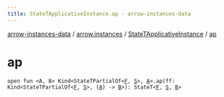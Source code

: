 ```yaml
---
title: StateTApplicativeInstance.ap - arrow-instances-data
---
```


[arrow-instances-data](../../index.html) / [arrow.instances](../index.html) / [StateTApplicativeInstance](index.html) / [ap](./ap.html)

# ap

`open fun <A, B> Kind<StateTPartialOf<`[`F`](index.html#F)`, `[`S`](index.html#S)`>, `[`A`](ap.html#A)`>.ap(ff: Kind<StateTPartialOf<`[`F`](index.html#F)`, `[`S`](index.html#S)`>, (`[`A`](ap.html#A)`) -> `[`B`](ap.html#B)`>): StateT<`[`F`](index.html#F)`, `[`S`](index.html#S)`, `[`B`](ap.html#B)`>`